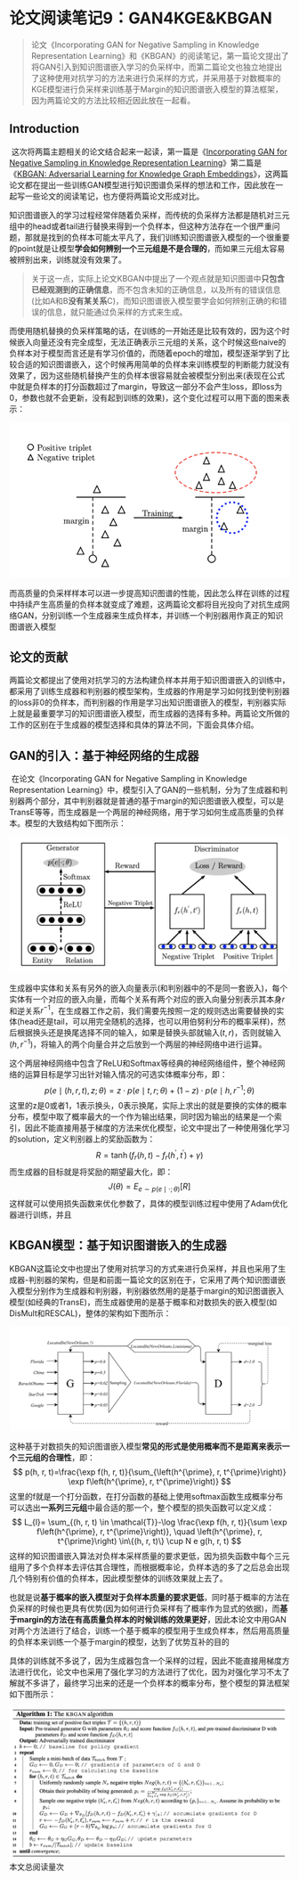 # 论文阅读笔记9：GAN4KGE&KBGAN

> 论文《Incorporating GAN for Negative Sampling in Knowledge Representation Learning》和《KBGAN》的阅读笔记，第一篇论文提出了将GAN引入到知识图谱嵌入学习的负采样中，而第二篇论文也独立地提出了这种使用对抗学习的方法来进行负采样的方式，并采用基于对数概率的KGE模型进行负采样来训练基于Margin的知识图谱嵌入模型的算法框架，因为两篇论文的方法比较相近因此放在一起看。

## Introduction

​	  这次将两篇主题相关的论文结合起来一起读，第一篇是《[Incorporating GAN for Negative Sampling in Knowledge Representation Learning](http://shuangyin.li/publications/KBGAN.pdf)》第二篇是《[KBGAN: Adversarial Learning for Knowledge Graph Embeddings](https://arxiv.org/pdf/1711.04071.pdf)》，这两篇论文都在提出一些训练GAN模型进行知识图谱负采样的想法和工作，因此放在一起写一些论文的阅读笔记，也方便将两篇论文形成对比。

​	  知识图谱嵌入的学习过程经常伴随着负采样，而传统的负采样方法都是随机对三元组中的head或者tail进行替换来得到一个负样本，但这种方法存在一个很严重问题，那就是找到的负样本可能太平凡了，我们训练知识图谱嵌入模型的一个很重要的point就是让模型**学会如何辨别一个三元组是不是合理的**，而如果三元组太容易被辨别出来，训练就没有效果了。

> 关于这一点，实际上论文KBGAN中提出了一个观点就是知识图谱中**只包含已经观测到的正确信息**，而不包含未知的正确信息，以及所有的错误信息(比如A和B**没有某关系**C)，而知识图谱嵌入模型要学会如何辨别正确的和错误的信息，就只能通过负采样的方式来生成。

​	  而使用随机替换的负采样策略的话，在训练的一开始还是比较有效的，因为这个时候嵌入向量还没有完全成型，无法正确表示三元组的关系，这个时候这些naive的负样本对于模型而言还是有学习价值的，而随着epoch的增加，模型逐渐学到了比较合适的知识图谱嵌入，这个时候再用简单的负样本来训练模型的判断能力就没有效果了，因为这些随机替换产生的负样本很容易就会被模型分别出来(表现在公式中就是负样本的打分函数超过了margin，导致这一部分不会产生loss，即loss为0，参数也就不会更新，没有起到训练的效果)，这个变化过程可以用下面的图来表示：

![image-20210731111947801](static/image-20210731111947801.png)

​	  而高质量的负采样样本可以进一步提高知识图谱的性能，因此怎么样在训练的过程中持续产生高质量的负样本就变成了难题，这两篇论文都将目光投向了对抗生成网络GAN，分别训练一个生成器来生成负样本，并训练一个判别器用作真正的知识图谱嵌入模型

## 论文的贡献

​	  两篇论文都提出了使用对抗学习的方法构建负样本并用于知识图谱嵌入的训练中，都采用了训练生成器和判别器的模型架构，生成器的作用是学习如何找到使判别器的loss非0的负样本，而判别器的作用是学习出知识图谱嵌入的模型，判别器实际上就是最重要学习的知识图谱嵌入模型，而生成器的选择有多种。两篇论文所做的工作的区别在于生成器的模型选择和具体的算法不同，下面会具体介绍。

## GAN的引入：基于神经网络的生成器

​	  在论文《Incorporating GAN for Negative Sampling in Knowledge Representation Learning》中，模型引入了GAN的一些机制，分为了生成器和判别器两个部分，其中判别器就是普通的基于margin的知识图谱嵌入模型，可以是TransE等等，而生成器是一个两层的神经网络，用于学习如何生成高质量的负样本。模型的大致结构如下图所示：

![image-20210731155004009](static/image-20210731155004009.png)

​	  生成器中实体和关系有另外的嵌入向量表示(和判别器中的不是同一套嵌入)，每个实体有一个对应的嵌入向量，而每个关系有两个对应的嵌入向量分别表示其本身$r$和逆关系$r^{-1}$，在生成器工作之前，我们需要先按照一定的规则选出需要替换的实体(head还是tail，可以用完全随机的选择，也可以用伯努利分布的概率采样)，然后根据换头还是换尾选择不同的输入，如果是替换头部就输入$(t,r)$，否则就输入$(h,r^{-1})$，将输入的两个向量合并之后放到一个两层的神经网络中进行运算。

​	  这个两层神经网络中包含了ReLU和Softmax等经典的神经网络组件，整个神经网络的运算目标是学习出针对输入情况的可选实体概率分布，即：
$$
p(e \mid(h, r, t), z ; \theta) =z \cdot p(e \mid t, r ; \theta) +(1-z) \cdot p\left(e \mid h, r^{-1} ; \theta\right)
$$
这里的z是0或者1，1表示换头，0表示换尾，实际上求出的就是要换的实体的概率分布，模型中取了概率最大的一个作为输出结果，同时因为输出的结果是一个索引，因此不能直接用基于梯度的方法来优化模型，论文中提出了一种使用强化学习的solution，定义判别器上的奖励函数为：
$$
R=\tanh \left(f_{r}(h, t)-f_{r}\left(h^{\prime}, t^{\prime}\right)+\gamma\right)
$$
而生成器的目标就是将奖励的期望最大化，即：
$$
J(\theta)=E_{e \sim p(e \mid \cdot ; \theta)}[R]
$$
这样就可以使用损失函数来优化参数了，具体的模型训练过程中使用了Adam优化器进行训练，并且

## KBGAN模型：基于知识图谱嵌入的生成器

​	  KBGAN这篇论文中也提出了使用对抗学习的方式来进行负采样，并且也采用了生成器-判别器的架构，但是和前面一篇论文的区别在于，它采用了两个知识图谱嵌入模型分别作为生成器和判别器，判别器依然用的是基于margin的知识图谱嵌入模型(如经典的TransE)，而生成器使用的是基于概率和对数损失的嵌入模型(如DisMult和RESCAL)，整体的架构如下图所示：

![image-20210731171527852](static/image-20210731171527852.png)

​	  这种基于对数损失的知识图谱嵌入模型**常见的形式是使用概率而不是距离来表示一个三元组的合理性**，即：
$$
p(h, r, t)=\frac{\exp f(h, r, t)}{\sum_{\left(h^{\prime}, r, t^{\prime}\right)} \exp f\left(h^{\prime}, r, t^{\prime}\right)}
$$
这里的f就是一个打分函数，在打分函数的基础上使用softmax函数生成概率分布可以选出**一系列三元组**中最合适的那一个，整个模型的损失函数可以定义成：
$$
L_{l}= \sum_{(h, r, t) \in \mathcal{T}}-\log \frac{\exp f(h, r, t)}{\sum \exp f\left(h^{\prime}, r, t^{\prime}\right)}, \quad \left(h^{\prime}, r, t^{\prime}\right) \in\{(h, r, t)\} \cup N e g(h, r, t)
$$
这样的知识图谱嵌入算法对负样本采样质量的要求更低，因为损失函数中每个三元组用了多个负样本去评估其合理性，而根据概率论，负样本选的多了之后总会出现几个特别有价值的负样本，因此模型整体的训练效果就上去了。

​	  也就是说**基于概率的嵌入模型对于负样本质量的要求更低**，同时基于概率的方法在负采样的时候也更具有优势(因为如何进行负采样有了概率作为显式的依据)，而**基于margin的方法在有高质量负样本的时候训练的效果更好**，因此本论文中用GAN对两个方法进行了结合，训练一个基于概率的模型用于生成负样本，然后用高质量的负样本来训练一个基于margin的模型，达到了优势互补的目的

​	  具体的训练就不多说了，因为生成器包含一个采样的过程，因此不能直接用梯度方法进行优化，论文中也采用了强化学习的方法进行了优化，因为对强化学习不太了解就不多讲了，最终学习出来的还是一个负样本的概率分布，整个模型的算法框架如下图所示：

![image-20210731174937524](static/image-20210731174937524.png)
<span id=busuanzi_container_page_pv>本文总阅读量<span id=busuanzi_value_page_pv></span>次</span>


